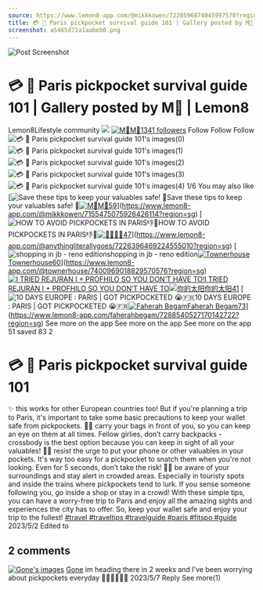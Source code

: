 ```yaml
---
source: https://www.lemon8-app.com/@mikkkowen/7228596874045997570?region=sg
title: 💳 🥷 Paris pickpocket survival guide 101 | Gallery posted by M🐹 | Lemon8
screenshot: a5465d72a1aabeb0.png
---
```



![Post Screenshot](a5465d72a1aabeb0.png)
# 💳 🥷 Paris pickpocket survival guide 101 | Gallery posted by M🐹 | Lemon8
[](https://www.lemon8-app.com/feed/foryou?region=sg)
Lemon8Lifestyle community
[](https://www.lemon8-app.com/search/sug?region=sg)![](https://lemon8.onelink.me/FMQw?pid=website_direct&af_force_dp=false&af_dp=snssdk2657%3A%2F%2Farticle_detail_page%3Fgroup_id%3D7228596874045997570%26pid%3Dwebsite_direct&retargeting=true&ab_version=73512074&af_web_dp=https%3A%2F%2Fitunes.apple.com%2Fapp%2Fapple-store%2Fid1498607143%3Fpt%3D1613620%26ct%3Dinterstitialdownload%26mt%3D8&amp_extra=%7B%22seo_page_id%22%3A%22850324128154409412%22%2C%22traffic_type%22%3A%22website_direct%22%2C%22web_id%22%3A%227481733731100722695%22%2C%22enter_position%22%3A%22smart_banner%22%2C%22enter_page_id%22%3A%227228596874045997570%22%2C%22enter_page_type%22%3A%22article%22%7D)
[![M🐹](https://p16-lemon8-sign-sg.tiktokcdn.com/user-avatar-alisg/22841b927145faaa47200d610badc62f~tplv-sdweummd6v-shrink:120:0:q75.webp?lk3s=66c60501&source=feed_user&x-expires=1744588800&x-signature=DI6gd4gFVCZUlM6x2SbEuoQygSY%3D)](https://www.lemon8-app.com/@mikkkowen?region=sg)[M🐹1341 followers](https://www.lemon8-app.com/@mikkkowen?region=sg)
Follow
Follow
Follow
![💳 🥷 Paris pickpocket survival guide 101's images\(0\)](https://p16-lemon8-sign-sg.tiktokcdn.com/tos-alisg-v-a3e477-sg/83868c8420b74294b91b464162bb234b~tplv-sdweummd6v-wap-logo-v1:QG1pa2trb3dlbg==:1080:0.webp?lk3s=66c60501&source=wap_large_logo_image&x-expires=1744588800&x-signature=7MQepZQedu1%2FJF26e%2FwyKLJEjmI%3D)
![💳 🥷 Paris pickpocket survival guide 101's images\(1\)](https://p16-lemon8-sign-sg.tiktokcdn.com/tos-alisg-v-a3e477-sg/ec065bb91ce64163b33b657a10f024d3~tplv-sdweummd6v-wap-logo-v1:QG1pa2trb3dlbg==:1080:0.webp?lk3s=66c60501&source=wap_large_logo_image&x-expires=1744588800&x-signature=uyv%2F4OOGTATesYkq0lns3apAhdE%3D)
![💳 🥷 Paris pickpocket survival guide 101's images\(2\)](https://p16-lemon8-sign-sg.tiktokcdn.com/tos-alisg-v-a3e477-sg/7f524dac513248a8856d4891704b7b94~tplv-sdweummd6v-wap-logo-v1:QG1pa2trb3dlbg==:1080:0.webp?lk3s=66c60501&source=wap_large_logo_image&x-expires=1744588800&x-signature=XR0YHGX7hWlf%2FVbm4yIqS9E8Lpk%3D)
![💳 🥷 Paris pickpocket survival guide 101's images\(3\)](https://p16-lemon8-sign-sg.tiktokcdn.com/tos-alisg-v-a3e477-sg/26e13209c6f9454787d03ea2aa3a09ee~tplv-sdweummd6v-wap-logo-v1:QG1pa2trb3dlbg==:1080:0.webp?lk3s=66c60501&source=wap_large_logo_image&x-expires=1744588800&x-signature=kZby7Wfa3kni95AcwpNoU8xc0TY%3D)
![💳 🥷 Paris pickpocket survival guide 101's images\(4\)](https://p16-lemon8-sign-sg.tiktokcdn.com/tos-alisg-v-a3e477-sg/34a5711d5b974b94a609b292e577b4f6~tplv-sdweummd6v-wap-logo-v1:QG1pa2trb3dlbg==:1080:0.webp?lk3s=66c60501&source=wap_large_logo_image&x-expires=1744588800&x-signature=1ub2O87mzxNLo6FneN9X40DENkI%3D)
1/6
You may also like
[![Save these tips to keep your valuables safe! 🤑](https://p16-lemon8-sign-sg.tiktokcdn.com/tos-alisg-v-a3e477-sg/0a8d8713524549eaaf8b9fdd8c2a07e8~tplv-sdweummd6v-shrink:640:0:q50.webp?lk3s=66c60501&source=seo_middle_feed_list&x-expires=1773532800&x-signature=5GhPRC1YuylAjm43XlYsQxEizFI%3D)Save these tips to keep your valuables safe! 🤑[![M🐹](https://p16-lemon8-sign-sg.tiktokcdn.com/user-avatar-alisg/22841b927145faaa47200d610badc62f~tplv-sdweummd6v-shrink:120:0:q75.jpeg?lk3s=66c60501&source=feed_user&x-expires=1744588800&x-signature=agmEW1sci7ATer6HhcTuUIuKcFU%3D)M🐹59](https://www.lemon8-app.com/@mikkkowen?region=sg)](https://www.lemon8-app.com/@mikkkowen/7155475075926426114?region=sg)
[![HOW TO AVOID PICKPOCKETS IN PARIS👎🚫](https://p16-lemon8-sign-sg.tiktokcdn.com/tos-alisg-v-a3e477-sg/8c7c6d15337a4486a6603e99ce4b8448~tplv-sdweummd6v-shrink:640:0:q50.webp?lk3s=66c60501&source=seo_middle_feed_list&x-expires=1773532800&x-signature=86HP0lsYOzD8izZKi6d1MpKsm9o%3D)HOW TO AVOID PICKPOCKETS IN PARIS👎🚫[![🤍🍋](https://p16-lemon8-sign-sg.tiktokcdn.com/user-avatar-alisg/7d9a151ddbcb8fd34dfa05cd675b7b93~tplv-sdweummd6v-shrink:120:0:q75.jpeg?lk3s=66c60501&source=feed_user&x-expires=1744588800&x-signature=%2B3fKsd5oO%2Fj%2FrdCchAK1tjuE%2FPo%3D)🤍🍋47](https://www.lemon8-app.com/@anythingliterallygoes?region=sg)](https://www.lemon8-app.com/@anythingliterallygoes/7226396469224555010?region=sg)
[![shopping in jb - reno edition](https://p16-lemon8-sign-sg.tiktokcdn.com/tos-alisg-v-a3e477-sg/oM9nrAvBbEBqiBpPACHyAIb1kYvAZhGpI5ihW~tplv-sdweummd6v-shrink:640:0:q50.webp?lk3s=66c60501&source=seo_middle_feed_list&x-expires=1773532800&x-signature=taCM8PfcPAc3JOiTrU1ykWzRkj8%3D)shopping in jb - reno edition[![Townerhouse](https://p16-lemon8-sign-sg.tiktokcdn.com/user-avatar-alisg/083ebea84c87e56898598803e8c9fae8~tplv-sdweummd6v-shrink:120:0:q75.jpeg?lk3s=66c60501&source=feed_user&x-expires=1744588800&x-signature=BODhT1HW54HU8ti50Ux%2FfLEUXvg%3D)Townerhouse60](https://www.lemon8-app.com/@townerhouse?region=sg)](https://www.lemon8-app.com/@townerhouse/7400969018829570576?region=sg)
[![I TRIED REJURAN I + PROFHILO SO YOU DON’T HAVE TO!](https://p16-lemon8-sign-sg.tiktokcdn.com/tos-alisg-v-a3e477-sg/oYQbNgJJsVflikO9nDIucfeHmAAEGAbGDh7ATs~tplv-sdweummd6v-shrink:640:0:q50.webp?lk3s=66c60501&source=seo_middle_feed_list&x-expires=1773532800&x-signature=OIEIWIqgmMWAzHjyDvp1O4Ae8p8%3D)I TRIED REJURAN I + PROFHILO SO YOU DON’T HAVE TO![![你的太阳](https://p16-lemon8-sign-sg.tiktokcdn.com/user-avatar-alisg/1ce29f33678e59a1bfa2b92fd31c6761~tplv-sdweummd6v-shrink:120:0:q75.jpeg?lk3s=66c60501&source=feed_user&x-expires=1744588800&x-signature=hbSNEkgC4La7fs064SQzD7ZpJtY%3D)你的太阳41](https://www.lemon8-app.com/@at92lh?region=sg)](https://www.lemon8-app.com/@at92lh/7277467284120093186?region=sg)
[![10 DAYS EUROPE : PARIS | GOT PICKPOCKETED 😭🇫🇷](https://p16-lemon8-sign-sg.tiktokcdn.com/tos-alisg-v-a3e477-sg/owAf2JPTsNBDQ5beKfACUAg7AIRMENNQAA6DHG~tplv-sdweummd6v-shrink:640:0:q50.webp?lk3s=66c60501&source=seo_middle_feed_list&x-expires=1773532800&x-signature=PIPpw757l438FvnWHwayqNDVFsQ%3D)10 DAYS EUROPE : PARIS | GOT PICKPOCKETED 😭🇫🇷[![Faherah Begam](https://p16-lemon8-sign-sg.tiktokcdn.com/user-avatar-alisg/f25362b24dbf9f7fe15706b2bbf7f946~tplv-sdweummd6v-shrink:120:0:q75.jpeg?lk3s=66c60501&source=feed_user&x-expires=1744588800&x-signature=dneTHcKsh21id0%2FWO7Hm9vFJCL8%3D)Faherah Begam73](https://www.lemon8-app.com/faherahbegam?region=sg)](https://www.lemon8-app.com/faherahbegam/7288540527170142722?region=sg)
See more on the app
See more on the app
See more on the app
51 saved
83
2
# 💳 🥷 Paris pickpocket survival guide 101
✨ this works for other European countries too! 
But if you're planning a trip to Paris, it's important to take some basic precautions to keep your wallet safe from pickpockets. 
👍🏼 carry your bags in front of you, so you can keep an eye on them at all times. Fellow girlies, don’t carry backpacks - crossbody is the best option because you can keep in sight of all your valuables!
👍🏼 resist the urge to put your phone or other valuables in your pockets. It's way too easy for a pickpocket to snatch them when you're not looking. Even for 5 seconds, don’t take the risk!
👍🏼 be aware of your surroundings and stay alert in crowded areas. Especially in touristy spots and inside the trains where pickpockets tend to lurk. If you sense someone following you, go inside a shop or stay in a crowd!
With these simple tips, you can have a worry-free trip to Paris and enjoy all the amazing sights and experiences the city has to offer. So, keep your wallet safe and enjoy your trip to the fullest!
[#travel ](https://www.lemon8-app.com/topic/7198471901373923334?region=sg)[#traveltips ](https://www.lemon8-app.com/topic/7195794094470250501?region=sg)[#travelguide ](https://www.lemon8-app.com/topic/7086720246836379649?region=sg)[#paris ](https://www.lemon8-app.com/topic/7199953620581695493?region=sg)[#fitspo ](https://www.lemon8-app.com/topic/7215311798717005829?region=sg)[#guide ](https://www.lemon8-app.com/topic/7215046272817790981?region=sg)
2023/5/2 Edited to
## 2 comments
[![Gone's images](https://p16-lemon8-sign-sg.tiktokcdn.com/user-avatar-alisg/75541530594bcccd6a0a49eb88c0ba5a~tplv-sdweummd6v-shrink:1200:0:q75.webp?lk3s=d32e6450&source=ui_avatar&x-expires=1744588800&x-signature=Hi3tvgULw8ic00cwAzjbxpl2d3Q%3D)](https://www.lemon8-app.com/@lollinuts?region=sg)
[Gone](https://www.lemon8-app.com/@lollinuts?region=sg)
im heading there in 2 weeks and I’ve been worrying about pickpockets everyday 😵‍💫😵‍💫😵‍💫
2023/5/7
Reply
See more(1)
#